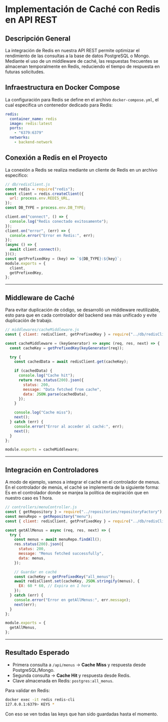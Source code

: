 # Implementación de Caché con Redis en API REST

## **Descripción General**
La integración de Redis en nuestra API REST permite optimizar el rendimiento de las consultas a la base de datos PostgreSQL o Mongo. Mediante el uso de un middleware de caché, las respuestas frecuentes se almacenan temporalmente en Redis, reduciendo el tiempo de respuesta en futuras solicitudes.


## **Infraestructura en Docker Compose**
La configuración para Redis se define en el archivo `docker-compose.yml`, el cual especifica un contenedor dedicado para Redis:

```yaml
redis:
  container_name: redis
  image: redis:latest
  ports:
    - "6379:6379"
  networks:
    - backend-network
```


## **Conexión a Redis en el Proyecto**
La conexión a Redis se realiza mediante un cliente de Redis en un archivo especifico:

```javascript
// db/redisClient.js
const redis = require("redis");
const client = redis.createClient({
  url: process.env.REDIS_URL,
});
const DB_TYPE = process.env.DB_TYPE;

client.on("connect", () => {
  console.log("Redis conectado exitosamente");
});
client.on("error", (err) => {
  console.error("Error en Redis:", err);
});
(async () => {
  await client.connect();
})();
const getPrefixedKey = (key) => `${DB_TYPE}:${key}`;
module.exports = {
  client,
  getPrefixedKey,
};
```

---

## **Middleware de Caché**
Para evitar duplicación de código, se desarrolló un middleware reutilizable, esto para que en cada controlador del backend sea más unificado y evite duplicación de trabajo.

```javascript
// middlewares/cacheMiddleware.js
const { client: redisClient, getPrefixedKey } = require("../db/redisClient");

const cacheMiddleware = (keyGenerator) => async (req, res, next) => {
  const cacheKey = getPrefixedKey(keyGenerator(req));

  try {
    const cachedData = await redisClient.get(cacheKey);

    if (cachedData) {
      console.log("Cache hit");
      return res.status(200).json({
        status: 200,
        message: "Data fetched from cache",
        data: JSON.parse(cachedData),
      });
    }

    console.log("Cache miss");
    next();
  } catch (err) {
    console.error("Error al acceder al caché:", err);
    next();
  }
};

module.exports = cacheMiddleware;
```

---

##  **Integración en Controladores**
A modo de ejemplo, vamos a integrar el caché en el controlador de menus.
En el controlador de menús, el caché se implementa de la siguiente forma:
Es en el controlador donde se manjea la política de expiración que en nuestro caso es 1 hora.

```javascript
// controllers/menuController.js
const { getRepository } = require("../repositories/repositoryFactory");
const menuRepo = getRepository("menu");
const { client: redisClient, getPrefixedKey } = require("../db/redisClient");

const getAllMenus = async (req, res, next) => {
  try {
    const menus = await menuRepo.findAll();
    res.status(200).json({
      status: 200,
      message: "Menus fetched successfully",
      data: menus,
    });

    // Guardar en caché
    const cacheKey = getPrefixedKey("all_menus");
    await redisClient.set(cacheKey, JSON.stringify(menus), {
      EX: 60 * 60, // Expira en 1 hora
    });
  } catch (err) {
    console.error("Error en getAllMenus:", err.message);
    next(err);
  }
};

module.exports = {
  getAllMenus,
};
```

---

##  **Resultado Esperado**
- Primera consulta a `/api/menus` → **Cache Miss** y respuesta desde PostgreSQL/Mongo.
- Segunda consulta → **Cache Hit** y respuesta desde Redis.
- Clave almacenada en Redis: `postgres:all_menus`.

Para validar en Redis:
```bash
docker exec -it redis redis-cli
127.0.0.1:6379> KEYS *
```

Con eso se ven todas las keys que han sido guardadas hasta el momento.